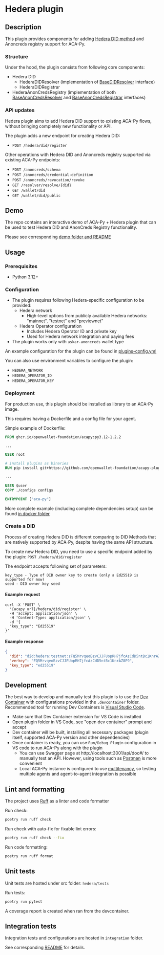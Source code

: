 # Hedera plugin

## Description

This plugin provides components for adding [Hedera DID method](https://github.com/hashgraph/did-method) and Anoncreds registry support for ACA-Py.

### Structure
Under the hood, the plugin consists from following core components:
- Hedera DID
  - HederaDIDResolver (implementation of [BaseDIDResolver](https://github.com/openwallet-foundation/acapy/blob/main/acapy_agent/resolver/base.py#L70) interface)
  - HederaDIDRegistrar
- HederaAnonCredsRegistry (implementation of both [BaseAnonCredsResolver](https://github.com/openwallet-foundation/acapy/blob/main/acapy_agent/anoncreds/base.py#L109) and [BaseAnonCredsRegistrar](https://github.com/openwallet-foundation/acapy/blob/main/acapy_agent/anoncreds/base.py#L141) interfaces)

### API updates

Hedera plugin aims to add Hedera DID support to existing ACA-Py flows, without bringing completely new functionality or API.

The plugin adds a new endpoint for creating Hedera DID:
- `POST /hedera/did/register`

Other operations with Hedera DID and Anoncreds registry supported via existing ACA-Py endpoints:
- `POST /anoncreds/schema`
- `POST /anoncreds/credential-definition`
- `POST /anoncreds/revocation/revoke`
- `GET /resolver/resolve/{did}`
- `GET /wallet/did`
- `GET /wallet/did/public`

## Demo

The repo contains an interactive demo of ACA-Py + Hedera plugin that can be used to test Hedera DID and AnonCreds Registry functionality.

Please see corresponding [demo folder and README](./demo)

## Usage

### Prerequisites

- Python 3.12+

### Configuration

- The plugin requires following Hedera-specific configuration to be provided:
  - Hedera network
    - High-level options from publicly available Hedera networks: "mainnet", "testnet" and "previewnet"
  - Hedera Operator configuration
    - Includes Hedera Operator ID and private key
    - Used for Hedera network integration and paying fees
- The plugin works only with `askar-anoncreds` wallet type

An example configuration for the plugin can be found in [plugins-config.yml](./docker/plugins-config.yml)

You can also use environment variables to configure the plugin:
- `HEDERA_NETWORK`
- `HEDERA_OPERATOR_ID`
- `HEDERA_OPERATOR_KEY`

### Deployment

For production use, this plugin should be installed as library to an ACA-Py image.

This requires having a Dockerfile and a config file for your agent.

Simple example of Dockerfile:

```Dockerfile
FROM ghcr.io/openwallet-foundation/acapy:py3.12-1.2.2

...

USER root

# install plugins as binaries
RUN pip install git+https://github.com/openwallet-foundation/acapy-plugins@main#subdirectory=hedera

...

USER $user
COPY ./configs configs

ENTRYPOINT ["aca-py"]

```

More complete example (including complete dependencies setup) can be found [in docker folder](./docker/Dockerfile) 

### Create a DID

Process of creating Hedera DID is different comparing to DID Methods that are natively supported by ACA-Py, despite having the same API structure.

To create new Hedera DID, you need to use a specific endpoint added by the plugin: `POST /hedera/did/register`

The endpoint accepts following set of parameters:
```
key_type - Type of DID owner key to create (only a Ed25519 is supported for now)
seed - DID owner key seed
```

#### Example request
```
curl -X 'POST' \
  '{acapy_url}/hedera/did/register' \
  -H 'accept: application/json' \
  -H 'Content-Type: application/json' \
  -d '{
  "key_type": "Ed25519"
}'
```

#### Example response
```json
{
  "did": "did:hedera:testnet:zFQ5MrvqeoBzvCJJFUopRH7jfcAzCdD5ntBc1KnrAZ8F9_0.0.5466776",
  "verkey": "FQ5MrvqeoBzvCJJFUopRH7jfcAzCdD5ntBc1KnrAZ8F9",
  "key_type": "ed25519"
}
```

## Development

The best way to develop and manually test this plugin is to use the [Dev Container](https://containers.dev/) with configurations provided in the `.devcontainer` folder.
Recommended tool for running Dev Containers is [Visual Studio Code](https://code.visualstudio.com/).

- Make sure that Dev Container extension for VS Code is installed
- Open plugin folder in VS Code, see "open dev container" prompt and accept
- Dev container will be built, installing all necessary packages (plugin itself, supported ACA-Py version and other dependencies)
- Once container is ready, you can use `Run/Debug Plugin` configuration in VS code to run ACA-Py along with the plugin
  - You can use Swagger page at http://localhost:3001/api/doc#/ to manually test an API. However, using tools such as [Postman](https://www.postman.com/) is more convenient
  - Local ACA-Py instance is configured to use [multitenancy](https://aca-py.org/latest/features/Multitenancy/), so testing multiple agents and agent-to-agent integration is possible

## Lint and formatting

The project uses [Ruff](https://docs.astral.sh/ruff/) as a linter and code formatter

Run check:
```bash
poetry run ruff check
```

Run check with auto-fix for fixable lint errors:
```bash
poetry run ruff check --fix
```

Run code formatting:
```bash
poetry run ruff format
```

## Unit tests

Unit tests are hosted under src folder: `hedera/tests`

Run tests:
```bash
poetry run pytest
```
A coverage report is created when ran from the devcontainer. 

## Integration tests

Integration tests and configurations are hosted in `integration` folder.

See corresponding [README](./integration/README.md) for details.
